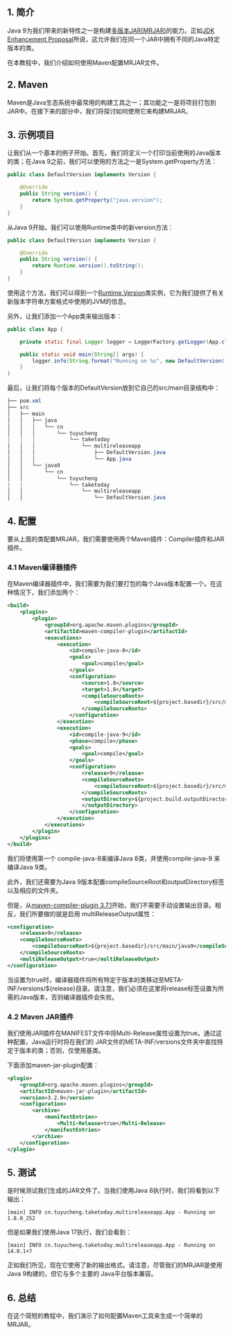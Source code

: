 ## 1. 简介

Java 9为我们带来的新特性之一是构建[多版本JAR(MRJAR)](多版本Jar文件.md)的能力。正如[JDK Enhancement Proposal](https://openjdk.java.net/jeps/238)所说，这允许我们在同一个JAR中拥有不同的Java特定版本的类。

在本教程中，我们介绍如何使用Maven配置MRJAR文件。

## 2. Maven

Maven是Java生态系统中最常用的构建工具之一；其功能之一是将项目打包到JAR中。在接下来的部分中，我们将探讨如何使用它来构建MRJAR。

## 3. 示例项目

让我们从一个基本的例子开始。首先，我们将定义一个打印当前使用的Java版本的类；在Java 9之前，我们可以使用的方法之一是System.getProperty方法：

```java
public class DefaultVersion implements Version {

	@Override
	public String version() {
		return System.getProperty("java.version");
	}
}
```

从Java 9开始，我们可以使用Runtime类中的新version方法：

```java
public class DefaultVersion implements Version {

	@Override
	public String version() {
		return Runtime.version().toString();
	}
}
```

使用这个方法，我们可以得到一个[Runtime.Version](https://docs.oracle.com/en/java/javase/11/docs/api/java.base/java/lang/Runtime.Version.html)类实例，它为我们提供了有关新版本字符串方案格式中使用的JVM的信息。

另外，让我们添加一个App类来输出版本：

```java
public class App {

	private static final Logger logger = LoggerFactory.getLogger(App.class);

	public static void main(String[] args) {
		logger.info(String.format("Running on %s", new DefaultVersion().version()));
	}
}
```

最后，让我们将每个版本的DefaultVersion放到它自己的src/main目录结构中：

```powershell
├── pom.xml
├── src
│   ├── main
│   │   ├── java
│   │   │   └── cn
│   │   │       └── tuyucheng
|   |   |           └── taketoday
│   │   │               └── multireleaseapp
│   │   │                   ├── DefaultVersion.java
│   │   │                   └── App.java
│   │   └── java9
│   │       └── cn
│   │           └── tuyucheng
|   |               └── taketoday
│   │                   └── multireleaseapp
│   │                       └── DefaultVersion.java
```

## 4. 配置

要从上面的类配置MRJAR，我们需要使用两个Maven插件：Compiler插件和JAR插件。

### 4.1 Maven编译器插件

在Maven编译器插件中，我们需要为我们要打包的每个Java版本配置一个<execution>。在这种情况下，我们添加两个：

```xml
<build>
	<plugins>
		<plugin>
			<groupId>org.apache.maven.plugins</groupId>
			<artifactId>maven-compiler-plugin</artifactId>
			<executions>
				<execution>
					<id>compile-java-8</id>
					<goals>
						<goal>compile</goal>
					</goals>
					<configuration>
						<source>1.8</source>
						<target>1.8</target>
						<compileSourceRoots>
							<compileSourceRoot>${project.basedir}/src/main/java8</compileSourceRoot>
						</compileSourceRoots>
					</configuration>
				</execution>
				<execution>
					<id>compile-java-9</id>
					<phase>compile</phase>
					<goals>
						<goal>compile</goal>
					</goals>
					<configuration>
						<release>9</release>
						<compileSourceRoots>
							<compileSourceRoot>${project.basedir}/src/main/java9</compileSourceRoot>
						</compileSourceRoots>
						<outputDirectory>${project.build.outputDirectory}/META-INF/versions/9
						</outputDirectory>
					</configuration>
				</execution>
			</executions>
		</plugin>
	</plugins>
</build>
```

我们将使用第一个<execution> compile-java-8来编译Java 8类，并使用compile-java-9 <execution>来编译Java 9类。

此外，我们还需要为Java 9版本配置compileSourceRoot和outputDirectory标签以及相应的文件夹。

但是，从[maven-compiler-plugin 3.7.1](https://maven.apache.org/plugins/maven-compiler-plugin/compile-mojo.html#multiReleaseOutput)开始，我们不需要手动设置输出目录。相反，我们所要做的就是启用 multiReleaseOutput属性：

```xml
<configuration> 
    <release>9</release> 
    <compileSourceRoots> 
        <compileSourceRoot>${project.basedir}/src/main/java9</compileSourceRoot> 
    </compileSourceRoots> 
    <multiReleaseOutput>true</multiReleaseOutput>
</configuration>
```

当设置为true时，编译器插件将所有特定于版本的类移动至META-INF/versions/${release}目录。请注意，我们必须在这里将release标签设置为所需的Java版本，否则编译器插件会失败。

### 4.2 Maven JAR插件

我们使用JAR插件在MANIFEST文件中将Multi-Release属性设置为true。通过这种配置，Java运行时将在我们的 JAR文件的META-INF/versions文件夹中查找特定于版本的类；否则，仅使用基类。

下面添加maven-jar-plugin配置：

```xml
<plugin>
    <groupId>org.apache.maven.plugins</groupId>
    <artifactId>maven-jar-plugin</artifactId>
    <version>3.2.0</version>
    <configuration>
        <archive>
            <manifestEntries>
                <Multi-Release>true</Multi-Release>
            </manifestEntries>
        </archive>
    </configuration>
</plugin>
```

## 5. 测试

是时候测试我们生成的JAR文件了。当我们使用Java 8执行时，我们将看到以下输出：

```shell
[main] INFO cn.tuyucheng.taketoday.multireleaseapp.App - Running on 1.8.0_252
```

但是如果我们使用Java 17执行，我们会看到：

```shell
[main] INFO cn.tuyucheng.taketoday.multireleaseapp.App - Running on 14.0.1+7
```

正如我们所见，现在它使用了新的输出格式。请注意，尽管我们的MRJAR是使用Java 9构建的，但它与多个主要的 Java平台版本兼容。

## 6. 总结

在这个简短的教程中，我们演示了如何配置Maven工具来生成一个简单的MRJAR。